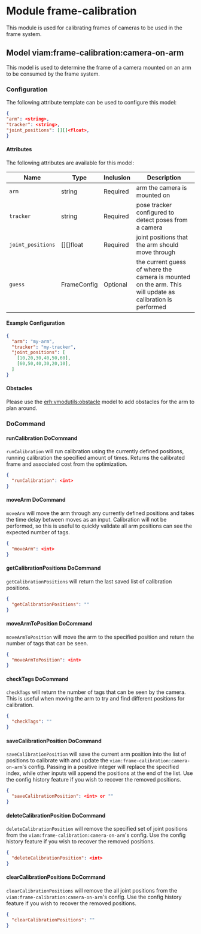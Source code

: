 # Module frame-calibration 

This module is used for calibrating frames of cameras to be used in the frame system.

## Model viam:frame-calibration:camera-on-arm

This model is used to determine the frame of a camera mounted on an arm to be consumed by the frame system.

### Configuration

The following attribute template can be used to configure this model:

```json
{
"arm": <string>,
"tracker": <string>,
"joint_positions": [][]<float>,
}
```

#### Attributes

The following attributes are available for this model:

| Name          | Type   | Inclusion | Description                |
|---------------|--------|-----------|----------------------------|
| `arm` | string | Required  | arm the camera is mounted on |
| `tracker` | string | Required  | pose tracker configured to detect poses from a camera |
| `joint_positions` | [][]float  | Required  | joint positions that the arm should move through |
| `guess` | FrameConfig  | Optional  | the current guess of where the camera is mounted on the arm. This will update as calibration is performed |

#### Example Configuration

```json
{
  "arm": "my-arm",
  "tracker": "my-tracker",
  "joint_positions": [
    [10,20,30,40,50,60], 
    [60,50,40,30,20,10], 
  ]
}
```

#### Obstacles

Please use the [erh:vmodutils:obstacle](https://app.viam.com/module/erh/vmodutils) model to add obstacles for the arm to plan around.

### DoCommand

#### runCalibration DoCommand

`runCalibration` will run calibration using the currently defined positions, running calibration the specified amount of times. Returns the calibrated frame and associated cost from the optimization.

```json
{
  "runCalibration": <int>
}
```

#### moveArm DoCommand

`moveArm` will move the arm through any currently defined positions and takes the time delay between moves as an input. Calibration will not be performed, so this is useful to quickly validate all arm positions can see the expected number of tags.

```json
{
  "moveArm": <int>
}
```

#### getCalibrationPositions DoCommand

`getCalibrationPositions` will return the last saved list of calibration positions.

```json
{
  "getCalibrationPositions": ""
}
```

#### moveArmToPosition DoCommand

`moveArmToPosition` will move the arm to the specified position and return the number of tags that can be seen.

```json
{
  "moveArmToPosition": <int>
}
```

#### checkTags DoCommand

`checkTags` will return the number of tags that can be seen by the camera. This is useful when moving the arm to try and find different positions for calibration.

```json
{
  "checkTags": ""
}
```

#### saveCalibrationPosition DoCommand

`saveCalibrationPosition` will save the current arm position into the list of positions to calibrate with and update the `viam:frame-calibration:camera-on-arm`'s config. Passing in a positive integer will replace the specified index, while other inputs will append the positions at the end of the list. Use the config history feature if you wish to recover the removed positions.

```json
{
  "saveCalibrationPosition": <int> or ""
}
```

#### deleteCalibrationPosition DoCommand

`deleteCalibrationPosition` will remove the specified set of joint positions from the `viam:frame-calibration:camera-on-arm`'s config. Use the config history feature if you wish to recover the removed positions.

```json
{
  "deleteCalibrationPosition": <int>
}
```

#### clearCalibrationPositions DoCommand

`clearCalibrationPositions` will remove the all joint positions from the `viam:frame-calibration:camera-on-arm`'s config. Use the config history feature if you wish to recover the removed positions.

```json
{
  "clearCalibrationPositions": ""
}
```
